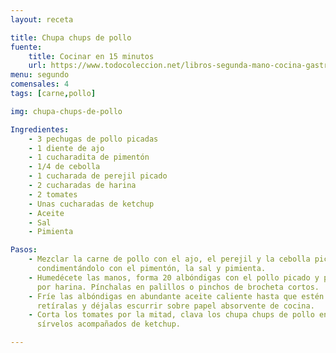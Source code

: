 ```yaml
---
layout: receta

title: Chupa chups de pollo
fuente:
    title: Cocinar en 15 minutos
    url: https://www.todocoleccion.net/libros-segunda-mano-cocina-gastronomia/pronto-cocinar-15-minutos~x158273526
menu: segundo
comensales: 4
tags: [carne,pollo]

img: chupa-chups-de-pollo

Ingredientes:
    - 3 pechugas de pollo picadas
    - 1 diente de ajo
    - 1 cucharadita de pimentón
    - 1/4 de cebolla
    - 1 cucharada de perejil picado
    - 2 cucharadas de harina
    - 2 tomates
    - Unas cucharadas de ketchup
    - Aceite
    - Sal
    - Pimienta

Pasos:
    - Mezclar la carne de pollo con el ajo, el perejil y la cebolla picados y
      condimentándolo con el pimentón, la sal y pimienta.
    - Humedécete las manos, forma 20 albóndigas con el pollo picado y pásalas
      por harina. Pínchalas en palillos o pinchos de brocheta cortos.
    - Fríe las albóndigas en abundante aceite caliente hasta que estén doradas,
      retíralas y déjalas escurrir sobre papel absorvente de cocina.
    - Corta los tomates por la mitad, clava los chupa chups de pollo en ellos y
      sírvelos acompañados de ketchup.

---
```

